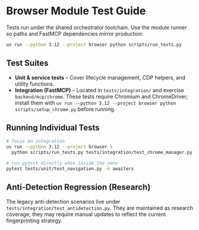 # Browser Module Test Guide

Tests run under the shared orchestrator toolchain. Use the module runner so paths and
FastMCP dependencies mirror production:

```bash
uv run --python 3.12 --project browser python scripts/run_tests.py
```

## Test Suites
- **Unit & service tests** – Cover lifecycle management, CDP helpers, and utility functions.
- **Integration (FastMCP)** – Located in `tests/integration/` and exercise `backend/mcp/chrome`.
  These tests require Chromium and ChromeDriver; install them with
  `uv run --python 3.12 --project browser python scripts/setup_chrome.py` before running.

## Running Individual Tests
```bash
# focus on integration
uv run --python 3.12 --project browser \
  python scripts/run_tests.py tests/integration/test_chrome_manager.py

# run pytest directly when inside the venv
pytest tests/unit/test_navigation.py -k awaiters
```

## Anti-Detection Regression (Research)
The legacy anti-detection scenarios live under `tests/integration/test_antidetection.py`.
They are maintained as research coverage; they may require manual updates to reflect the
current fingerprinting strategy.
